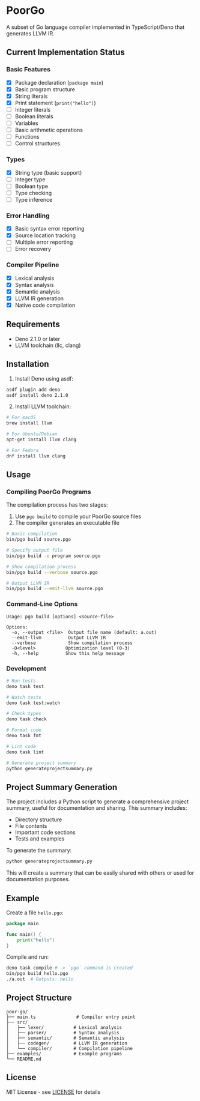 # PoorGo

A subset of Go language compiler implemented in TypeScript/Deno that generates LLVM IR.

## Current Implementation Status

### Basic Features
- [x] Package declaration (`package main`)
- [x] Basic program structure
- [x] String literals
- [x] Print statement (`print("hello")`)
- [ ] Integer literals
- [ ] Boolean literals
- [ ] Variables
- [ ] Basic arithmetic operations
- [ ] Functions
- [ ] Control structures

### Types
- [x] String type (basic support)
- [ ] Integer type
- [ ] Boolean type
- [ ] Type checking
- [ ] Type inference

### Error Handling
- [x] Basic syntax error reporting
- [x] Source location tracking
- [ ] Multiple error reporting
- [ ] Error recovery

### Compiler Pipeline
- [x] Lexical analysis
- [x] Syntax analysis
- [x] Semantic analysis
- [x] LLVM IR generation
- [x] Native code compilation

## Requirements

- Deno 2.1.0 or later
- LLVM toolchain (llc, clang)

## Installation

1. Install Deno using asdf:
```bash
asdf plugin add deno
asdf install deno 2.1.0
```

2. Install LLVM toolchain:
```bash
# For macOS
brew install llvm

# For Ubuntu/Debian
apt-get install llvm clang

# For Fedora
dnf install llvm clang
```

## Usage

### Compiling PoorGo Programs

The compilation process has two stages:

1. Use `pgo build` to compile your PoorGo source files
2. The compiler generates an executable file

```bash
# Basic compilation
bin/pgo build source.pgo

# Specify output file
bin/pgo build -o program source.pgo

# Show compilation process
bin/pgo build --verbose source.pgo

# Output LLVM IR
bin/pgo build --emit-llvm source.pgo
```

### Command-Line Options

```
Usage: pgo build [options] <source-file>

Options:
  -o, --output <file>  Output file name (default: a.out)
  --emit-llvm          Output LLVM IR
  --verbose            Show compilation process
  -O<level>           Optimization level (0-3)
  -h, --help          Show this help message
```

### Development

```bash
# Run tests
deno task test

# Watch tests
deno task test:watch

# Check types
deno task check

# Format code
deno task fmt

# Lint code
deno task lint

# Generate project summary
python generateprojectsummary.py
```

## Project Summary Generation
The project includes a Python script to generate a comprehensive project summary, useful for documentation and sharing. This summary includes:

* Directory structure
* File contents
* Important code sections
* Tests and examples

To generate the summary:

```bash
python generateprojectsummary.py
```

This will create a summary that can be easily shared with others or used for documentation purposes.

## Example

Create a file `hello.pgo`:
```go
package main

func main() {
    print("hello")
}
```

Compile and run:
```bash
deno task compile # -> `pgo` command is created
bin/pgo build hello.pgo
./a.out  # Outputs: hello
```

## Project Structure

```
poor-go/
├── main.ts               # Compiler entry point
├── src/
│   ├── lexer/           # Lexical analysis
│   ├── parser/          # Syntax analysis
│   ├── semantic/        # Semantic analysis
│   ├── codegen/         # LLVM IR generation
│   └── compiler/        # Compilation pipeline
├── examples/            # Example programs
└── README.md
```

## License

MIT License - see [LICENSE](LICENSE) for details
